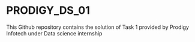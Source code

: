 # PRODIGY_DS_01
This Github repository contains the solution of Task 1 provided by Prodigy Infotech under Data science internship
